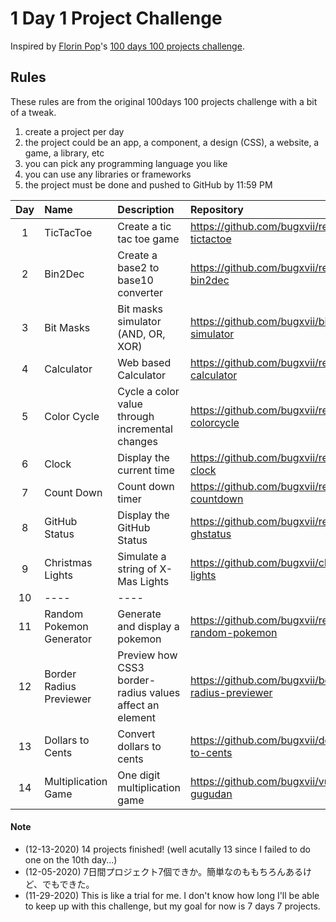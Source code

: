 # 1 Day 1 Project Challenge

Inspired by [Florin Pop](https://github.com/florinpop17)'s [100 days 100 projects challenge](https://www.florin-pop.com/blog/2019/09/100-days-100-projects/).

## Rules
These rules are from the original 100days 100 projects challenge with a bit of a tweak.

1. create a project per day
2. the project could be an app, a component, a design (CSS), a website, a game, a library, etc
3. you can pick any programming language you like
4. you can use any libraries or frameworks
5. the project must be done and pushed to GitHub by 11:59 PM

| Day | Name | Description | Repository |
|:--:|:-----|:----|:---|
| 1 | TicTacToe | Create a tic tac toe game | https://github.com/bugxvii/react-tictactoe |
| 2 | Bin2Dec | Create a base2 to base10 converter | https://github.com/bugxvii/react-bin2dec |
| 3 | Bit Masks | Bit masks simulator (AND, OR, XOR) | https://github.com/bugxvii/bitmask-simulator |
| 4 | Calculator | Web based Calculator | https://github.com/bugxvii/react-calculator |
| 5 | Color Cycle | Cycle a color value through incremental changes | https://github.com/bugxvii/react-colorcycle |
| 6 | Clock | Display the current time | https://github.com/bugxvii/react-clock |
| 7 | Count Down | Count down timer | https://github.com/bugxvii/react-countdown |
| 8 | GitHub Status | Display the GitHub Status | https://github.com/bugxvii/react-ghstatus |
| 9 | Christmas Lights | Simulate a string of X-Mas Lights | https://github.com/bugxvii/christmas-lights |
| 10 | ---- | ---- |
| 11 | Random Pokemon Generator | Generate and display a pokemon | https://github.com/bugxvii/react-random-pokemon |
| 12 | Border Radius Previewer | Preview how CSS3 border-radius values affect an element | https://github.com/bugxvii/border-radius-previewer |
| 13 | Dollars to Cents | Convert dollars to cents | https://github.com/bugxvii/dollars-to-cents |
| 14 | Multiplication Game | One digit multiplication game | https://github.com/bugxvii/vue-gugudan |

#### Note
- (12-13-2020) 14 projects finished! (well acutally 13 since I failed to do one on the 10th day...)
- (12-05-2020) 7日間プロジェクト7個できか。簡単なのももちろんあるけど、でもできた。
- (11-29-2020) This is like a trial for me. I don't know how long I'll be able to keep up with this challenge, but my goal for now is 7 days 7 projects.
